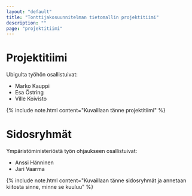 ```yaml
---
layout: "default"
title: "Tonttijakosuunnitelman tietomallin projektitiimi"
description: ""
page: "projektitiimi"
---
```

# Projektitiimi

Ubigulta työhön osallistuivat:
- Marko Kauppi
- Esa Östring
- Ville Koivisto

{% include note.html content="Kuvaillaan tänne projektitiimi" %}

# Sidosryhmät

Ympäristöministeriöstä työn ohjaukseen osallistuivat:
- Anssi Hänninen
- Jari Vaarma

{% include note.html content="Kuvaillaan tänne sidosryhmät ja annetaan kiitosta sinne, minne se kuuluu" %}